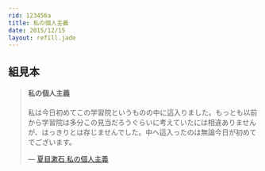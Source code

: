 ```yaml
---
rid: 123456a
title: 私の個人主義
date: 2015/12/15
layout: refill.jade
---
```


## 組見本

> #### 私の個人主義
>
> 私は今日初めてこの学習院というものの中に這入りました。もっとも以前から学習院は多分この見当だろうぐらいに考えていたには相違ありませんが、はっきりとは存じませんでした。中へ這入ったのは無論今日が初めてでございます。
>
> ― [夏目漱石 私の個人主義](http://www.aozora.gr.jp/cards/000148/files/772_33100.html)
